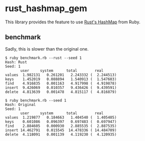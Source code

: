 # rust_hashmap_gem

This library provides the feature to use [Rust's HashMap](https://doc.rust-lang.org/stable/std/collections/struct.HashMap.html) from Ruby.

## benchmark

Sadly, this is slower than the original one.

```
$ ruby benchmark.rb --rust --seed 1
Hash: Rust
Seed: 1
       user     system      total        real
values  1.982131   0.261201   2.243332 (  2.244513)
keys    1.452019   0.088894   1.540913 (  1.547603)
find    4.916835   0.001163   4.917998 (  4.919878)
insert  9.426069   0.010357   9.436426 (  9.439591)
delete  4.813639   0.001478   4.815117 (  4.816879)
```

```
$ ruby benchmark.rb --seed 1
Hash: Original
Seed: 1
       user     system      total        real
values  1.219877   0.184663   1.404540 (  1.405405)
keys    0.601086   0.096397   0.697483 (  0.697947)
find    2.884605   0.000930   2.885535 (  2.887535)
insert 14.462791   0.015545  14.478336 ( 14.484709)
delete  4.118091   0.001139   4.119230 (  4.120935)
```
